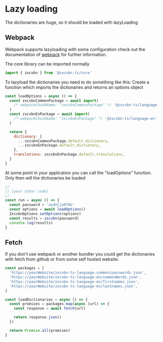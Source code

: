 # Lazy loading

The dictionaries are huge, so it should be loaded with lazyLoading

## Webpack

Webpack supports lazyloading with some configuration check out the documentation of [webpack](https://webpack.js.org/guides/lazy-loading/)
for further information.

The core library can be imported normally

```js
import { zxcvbn } from '@zxcvbn-ts/core'
```

To lazyload the dictionaries you need to do something like this:
Create a function which imports the dictionaries and returns an options object

```js
const loadOptions = async () => {
  const zxcvbnCommonPackage = await import(
    /* webpackChunkName: "zxcvbnCommonPackage" */ '@zxcvbn-ts/language-common'
  )
  const zxcvbnEnPackage = await import(
    /* webpackChunkName: "zxcvbnEnPackage" */ '@zxcvbn-ts/language-en'
  )

  return {
    dictionary: {
      ...zxcvbnCommonPackage.default.dictionary,
      ...zxcvbnEnPackage.default.dictionary,
    },
    translations: zxcvbnEnPackage.default.translations,
  }
}
```

At some point in your application you can call the "loadOptions" function. Only then will the dictionaries be loaded

```js
//
// [your other code]
//
const run = async () => {
  const password = 'asdnlja978o'
  const options = await loadOptions()
  ZxcvbnOptions.setOptions(options)
  const results = zxcvbn(password)
  console.log(results)
}
```

## Fetch

If you don't use webpack or another bundler you could get the dictionaries with fetch from github or from some self hosted website:

```js
const packages = [
  'https://yourWebsite/zxcvbn-ts-language-common/passwords.json',
  'https://yourWebsite/zxcvbn-ts-language-en/commonWords.json',
  'https://yourWebsite/zxcvbn-ts-language-en/firstnames.json',
  'https://yourWebsite/zxcvbn-ts-language-en/lastnames.json',
]

const loadDictionaries = async () => {
  const promises = packages.map(async (url) => {
    const response = await fetch(url)

    return response.json()
  })

  return Promise.all(promises)
}
```
